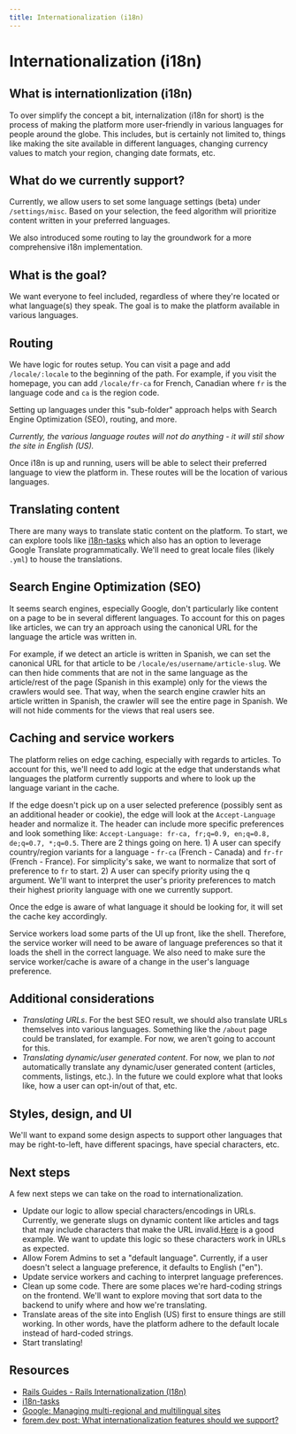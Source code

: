 ```yaml
---
title: Internationalization (i18n)
---
```


# Internationalization (i18n)

## What is internationlization (i18n)

To over simplify the concept a bit, internalization (i18n for short) is the
process of making the platform more user-friendly in various languages for
people around the globe. This includes, but is certainly not limited to, things
like making the site available in different languages, changing currency values
to match your region, changing date formats, etc.

## What do we currently support?

Currently, we allow users to set some language settings (beta) under
`/settings/misc`. Based on your selection, the feed algorithm will prioritize
content written in your preferred languages.

We also introduced some routing to lay the groundwork for a more comprehensive
i18n implementation.

## What is the goal?

We want everyone to feel included, regardless of where they're located or what
language(s) they speak. The goal is to make the platform available in various
languages.

## Routing

We have logic for routes setup. You can visit a page and add `/locale/:locale`
to the beginning of the path. For example, if you visit the homepage, you can
add `/locale/fr-ca` for French, Canadian where `fr` is the language code and
`ca` is the region code.

Setting up languages under this "sub-folder" approach helps with Search Engine
Optimization (SEO), routing, and more.

_Currently, the various language routes will not do anything - it will stil show
the site in English (US)._

Once i18n is up and running, users will be able to select their preferred
language to view the platform in. These routes will be the location of various
languages.

## Translating content

There are many ways to translate static content on the platform. To start, we
can explore tools like [i18n-tasks](https://glebm.github.io/i18n-tasks/) which
also has an option to leverage Google Translate programmatically. We'll need to
great locale files (likely `.yml`) to house the translations.

## Search Engine Optimization (SEO)

It seems search engines, especially Google, don't particularly like content on a
page to be in several different languages. To account for this on pages like
articles, we can try an approach using the canonical URL for the language the
article was written in.

For example, if we detect an article is written in Spanish, we can set the
canonical URL for that article to be `/locale/es/username/article-slug`. We can
then hide comments that are not in the same language as the article/rest of the
page (Spanish in this example) only for the views the crawlers would see. That
way, when the search engine crawler hits an article written in Spanish, the
crawler will see the entire page in Spanish. We will not hide comments for the
views that real users see.

## Caching and service workers

The platform relies on edge caching, especially with regards to articles. To
account for this, we'll need to add logic at the edge that understands what
languages the platform currently supports and where to look up the language
variant in the cache.

If the edge doesn't pick up on a user selected preference (possibly sent as an
additional header or cookie), the edge will look at the `Accept-Language` header
and normalize it. The header can include more specific preferences and look
something like: `Accept-Language: fr-ca, fr;q=0.9, en;q=0.8, de;q=0.7, *;q=0.5`.
There are 2 things going on here. 1) A user can specify country/region variants
for a language - `fr-ca` (French - Canada) and `fr-fr` (French - France). For
simplicity's sake, we want to normalize that sort of preference to `fr` to
start. 2) A user can specify priority using the q argument. We'll want to
interpret the user's priority preferences to match their highest priority
language with one we currently support.

Once the edge is aware of what language it should be looking for, it will set
the cache key accordingly.

Service workers load some parts of the UI up front, like the shell. Therefore,
the service worker will need to be aware of language preferences so that it
loads the shell in the correct language. We also need to make sure the service
worker/cache is aware of a change in the user's language preference.

## Additional considerations

- _Translating URLs_. For the best SEO result, we should also translate URLs
  themselves into various languages. Something like the `/about` page could be
  translated, for example. For now, we aren't going to account for this.
- _Translating dynamic/user generated content_. For now, we plan to _not_
  automatically translate any dynamic/user generated content (articles,
  comments, listings, etc.). In the future we could explore what that looks
  like, how a user can opt-in/out of that, etc.

## Styles, design, and UI

We'll want to expand some design aspects to support other languages that may be
right-to-left, have different spacings, have special characters, etc.

## Next steps

A few next steps we can take on the road to internationalization.

- Update our logic to allow special characters/encodings in URLs. Currently, we
  generate slugs on dynamic content like articles and tags that may include
  characters that make the URL
  invalid.[Here](https://github.com/forem/forem/issues/10116) is a good example.
  We want to update this logic so these characters work in URLs as expected.
- Allow Forem Admins to set a "default language". Currently, if a user doesn't
  select a language preference, it defaults to English ("en").
- Update service workers and caching to interpret language preferences.
- Clean up some code. There are some places we're hard-coding strings on the
  frontend. We'll want to explore moving that sort data to the backend to unify
  where and how we're translating.
- Translate areas of the site into English (US) first to ensure things are still
  working. In other words, have the platform adhere to the default locale
  instead of hard-coded strings.
- Start translating!

## Resources

- [Rails Guides - Rails Internationalization (I18n)](https://guides.rubyonrails.org/i18n.html)
- [i18n-tasks](https://glebm.github.io/i18n-tasks/)
- [Google: Managing multi-regional and multilingual sites](https://support.google.com/webmasters/answer/182192)
- [forem.dev post: What internationalization features should we support?](https://forem.dev/vaidehijoshi/what-internationalization-features-should-we-support-4kl)
